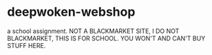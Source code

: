 # deepwoken-webshop
a school assignment. NOT A BLACKMARKET SITE, I DO NOT BLACKMARKET, THIS IS FOR SCHOOL. YOU WON'T AND CAN'T BUY STUFF HERE.
